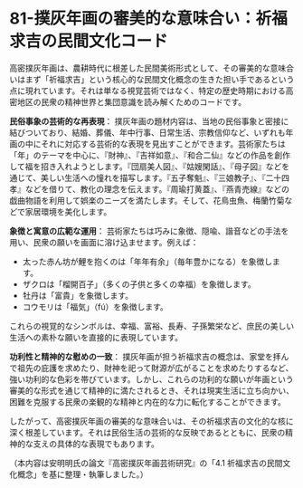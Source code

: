 # 81-撲灰年画の審美的な意味合い：祈福求吉の民間文化コード

高密撲灰年画は、農耕時代に根差した民間美術形式として、その審美的な意味合いはまず「祈福求吉」という核心的な民間文化概念の生きた担い手であるという点に現れています。それは単なる視覚芸術ではなく、特定の歴史時期における高密地区の民衆の精神世界と集団意識を読み解くためのコードです。

**民俗事象の芸術的な再表現**：
撲灰年画の題材内容は、当地の民俗事象と密接に結びついており、結婚、葬儀、年中行事、日常生活、宗教信仰など、いずれも年画の中にそれに対応する芸術的な表現を見出すことができます。芸術家たちは「年」のテーマを中心に、『財神』、『吉祥如意』、『和合二仙』などの作品を創作して福を招き入れようとします。『団扇美人図』、『姑嫂閑話』、『母子図』などを通じて、美しい生活への憧れを描写します。『五子奪魁』、『三娘教子』、『二十四孝』などを借りて、教化の理念を伝えます。『周瑜打黄蓋』、『燕青売線』などの戯曲物語を利用して娯楽のニーズを満たします。そして、花鳥虫魚、梅蘭竹菊などで家居環境を美化します。

**象徴と寓意の広範な運用**：
芸術家たちは巧みに象徴、隠喩、諧音などの手法を用い、民衆の願いを画面に溶け込ませます。例えば：
*   太った赤ん坊が鯉を抱くのは「年年有余」（毎年豊かになる）を象徴します。
*   ザクロは「榴開百子」（多くの子供と多くの幸福）を象徴します。
*   牡丹は「富貴」を象徴します。
*   コウモリは「福気」（fú）を象徴します。

これらの視覚的なシンボルは、幸福、富裕、長寿、子孫繁栄など、庶民の美しい生活への素朴な願いを直接的に表現しています。

**功利性と精神的な慰めの一致**：
撲灰年画が担う祈福求吉の概念は、家堂を拝んで祖先の庇護を求めたり、財神を祀って財源が広がることを求めたりするなど、強い功利的な色彩を帯びています。しかし、これらの功利的な願いが年画という審美的な形式を通じて精神的に満たされるとき、それは現実生活に立ち向かい、困難を克服する民衆の楽観的な精神と内在的な力に転化することができます。

したがって、高密撲灰年画の審美的な意味合いは、その祈福求吉の文化的な核に深く根差しています。それは民俗生活の芸術的な反映であるとともに、民衆の精神的な支えの具体的な表現でもあります。

（本内容は安明明氏の論文『高密撲灰年画芸術研究』の「4.1 祈福求吉の民間文化概念」を基に整理・執筆しました。）
